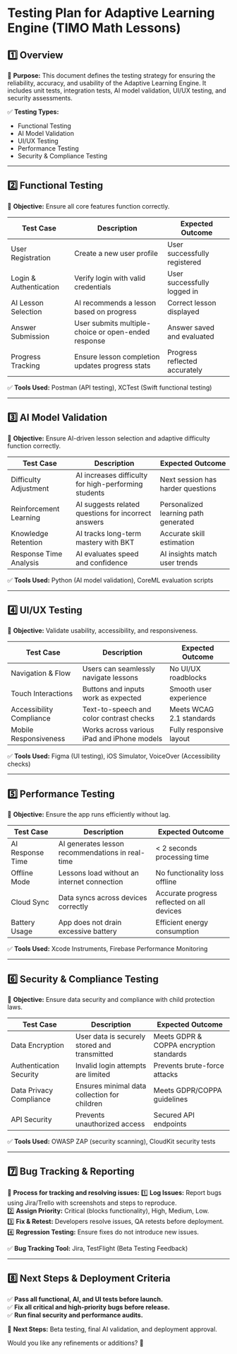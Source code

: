 # **Testing Plan for Adaptive Learning Engine (TIMO Math Lessons)**

## **1️⃣ Overview**
📌 **Purpose:** This document defines the testing strategy for ensuring the reliability, accuracy, and usability of the Adaptive Learning Engine. It includes unit tests, integration tests, AI model validation, UI/UX testing, and security assessments.

✅ **Testing Types:**
- Functional Testing
- AI Model Validation
- UI/UX Testing
- Performance Testing
- Security & Compliance Testing

---

## **2️⃣ Functional Testing**
📌 **Objective:** Ensure all core features function correctly.

| **Test Case** | **Description** | **Expected Outcome** |
|-------------|----------------|----------------|
| User Registration | Create a new user profile | User successfully registered |
| Login & Authentication | Verify login with valid credentials | User successfully logged in |
| AI Lesson Selection | AI recommends a lesson based on progress | Correct lesson displayed |
| Answer Submission | User submits multiple-choice or open-ended response | Answer saved and evaluated |
| Progress Tracking | Ensure lesson completion updates progress stats | Progress reflected accurately |

✅ **Tools Used:** Postman (API testing), XCTest (Swift functional testing)

---

## **3️⃣ AI Model Validation**
📌 **Objective:** Ensure AI-driven lesson selection and adaptive difficulty function correctly.

| **Test Case** | **Description** | **Expected Outcome** |
|-------------|----------------|----------------|
| Difficulty Adjustment | AI increases difficulty for high-performing students | Next session has harder questions |
| Reinforcement Learning | AI suggests related questions for incorrect answers | Personalized learning path generated |
| Knowledge Retention | AI tracks long-term mastery with BKT | Accurate skill estimation |
| Response Time Analysis | AI evaluates speed and confidence | AI insights match user trends |

✅ **Tools Used:** Python (AI model validation), CoreML evaluation scripts

---

## **4️⃣ UI/UX Testing**
📌 **Objective:** Validate usability, accessibility, and responsiveness.

| **Test Case** | **Description** | **Expected Outcome** |
|-------------|----------------|----------------|
| Navigation & Flow | Users can seamlessly navigate lessons | No UI/UX roadblocks |
| Touch Interactions | Buttons and inputs work as expected | Smooth user experience |
| Accessibility Compliance | Text-to-speech and color contrast checks | Meets WCAG 2.1 standards |
| Mobile Responsiveness | Works across various iPad and iPhone models | Fully responsive layout |

✅ **Tools Used:** Figma (UI testing), iOS Simulator, VoiceOver (Accessibility checks)

---

## **5️⃣ Performance Testing**
📌 **Objective:** Ensure the app runs efficiently without lag.

| **Test Case** | **Description** | **Expected Outcome** |
|-------------|----------------|----------------|
| AI Response Time | AI generates lesson recommendations in real-time | < 2 seconds processing time |
| Offline Mode | Lessons load without an internet connection | No functionality loss offline |
| Cloud Sync | Data syncs across devices correctly | Accurate progress reflected on all devices |
| Battery Usage | App does not drain excessive battery | Efficient energy consumption |

✅ **Tools Used:** Xcode Instruments, Firebase Performance Monitoring

---

## **6️⃣ Security & Compliance Testing**
📌 **Objective:** Ensure data security and compliance with child protection laws.

| **Test Case** | **Description** | **Expected Outcome** |
|-------------|----------------|----------------|
| Data Encryption | User data is securely stored and transmitted | Meets GDPR & COPPA encryption standards |
| Authentication Security | Invalid login attempts are limited | Prevents brute-force attacks |
| Data Privacy Compliance | Ensures minimal data collection for children | Meets GDPR/COPPA guidelines |
| API Security | Prevents unauthorized access | Secured API endpoints |

✅ **Tools Used:** OWASP ZAP (security scanning), CloudKit security tests

---

## **7️⃣ Bug Tracking & Reporting**
📌 **Process for tracking and resolving issues:**
1️⃣ **Log Issues:** Report bugs using Jira/Trello with screenshots and steps to reproduce.  
2️⃣ **Assign Priority:** Critical (blocks functionality), High, Medium, Low.  
3️⃣ **Fix & Retest:** Developers resolve issues, QA retests before deployment.  
4️⃣ **Regression Testing:** Ensure fixes do not introduce new issues.  

✅ **Bug Tracking Tool:** Jira, TestFlight (Beta Testing Feedback)

---

## **8️⃣ Next Steps & Deployment Criteria**
✅ **Pass all functional, AI, and UI tests before launch.**  
✅ **Fix all critical and high-priority bugs before release.**  
✅ **Run final security and performance audits.**  

📌 **Next Steps:** Beta testing, final AI validation, and deployment approval.  

Would you like any refinements or additions? 🚀

